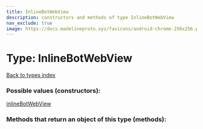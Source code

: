 ```yaml
---
title: InlineBotWebView
description: constructors and methods of type InlineBotWebView
nav_exclude: true
image: https://docs.madelineproto.xyz/favicons/android-chrome-256x256.png
---
```

# Type: InlineBotWebView
[Back to types index](index.html)



### Possible values (constructors):

[inlineBotWebView](/API_docs/constructors/inlineBotWebView.html)  



### Methods that return an object of this type (methods):



